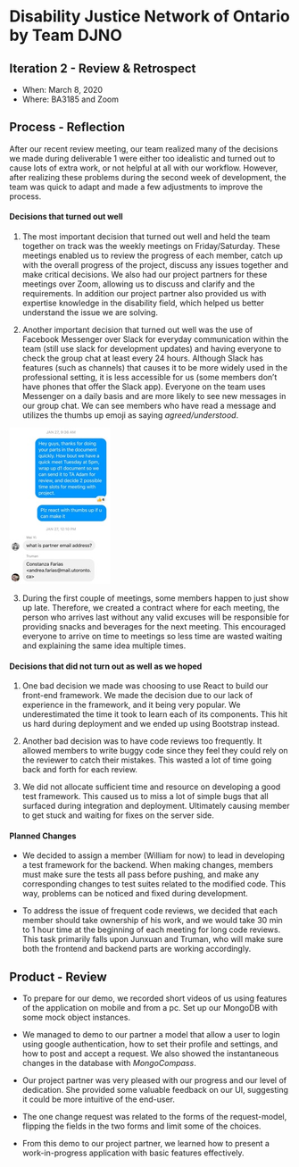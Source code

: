 # Disability Justice Network of Ontario by Team DJNO

## Iteration 2 - Review & Retrospect

- When: March 8, 2020
- Where: BA3185 and Zoom

## Process - Reflection
After our recent review meeting, our team realized many of the decisions we made during deliverable 1 were either too idealistic and turned out to cause lots of extra work, or not helpful at all with our workflow. However, after realizing these problems during the second week of development, the team was quick to adapt and made a few adjustments to improve the process. 
#### Decisions that turned out well

1) The most important decision that turned out well and held the team together on track was the weekly meetings on Friday/Saturday. These meetings enabled us to review the progress of each member, catch up with the overall progress of the project, discuss any issues together and make critical decisions. We also had our project partners for these meetings over Zoom, allowing us to discuss and clarify and the requirements. In addition our project partner also provided us with expertise knowledge in the disability field, which helped us better understand the issue we are solving.

2) Another important decision that turned out well was the use of Facebook Messenger over Slack for everyday communication within the team (still use slack for development updates) and having everyone to check the group chat at least every 24 hours. Although Slack has features (such as channels) that causes it to be more widely used in the professional setting, it is less accessible for us (some members don’t have phones that offer the Slack app). Everyone on the team uses Messenger on a daily basis and are more likely to see new messages in our group chat. We can see members who have read a message and utilizes the thumbs up emoji as saying *agreed/understood*.

![](img1.jpg)

3) During the first couple of meetings, some members happen to just show up late. Therefore, we created a contract where for each meeting, the person who arrives last without any valid excuses will be responsible for providing snacks and beverages for the next meeting. This encouraged everyone to arrive on time to meetings so less time are wasted waiting and explaining the same idea multiple times.

#### Decisions that did not turn out as well as we hoped

1) One bad decision we made was choosing to use React to build our front-end framework. We made the decision due to our lack of experience in the framework, and it being very popular. We underestimated the time it took to learn each of its components. This hit us hard during deployment and we ended up using Bootstrap instead.

2) Another bad decision was to have code reviews too frequently. It allowed members to write buggy code since they feel they could rely on the reviewer to catch their mistakes. This wasted a lot of time going back and forth for each review.

3) We did not allocate sufficient time and resource on developing a good test framework. This caused us to miss a lot of simple bugs that all surfaced during integration and deployment. Ultimately causing member to get stuck and waiting for fixes on the server side. 
#### Planned Changes

- We decided to assign a member (William for now) to lead in developing a test framework for the backend. When making changes, members must make sure the tests all pass before pushing, and make any corresponding changes to test suites related to the modified code. This way, problems can be noticed and fixed during development.    

- To address the issue of frequent code reviews, we decided that each member should take ownership of his work, and we would take 30 min to 1 hour time at the beginning of each meeting for long code reviews. This task primarily falls upon Junxuan and Truman, who will make sure both the frontend and backend parts are working accordingly.

## Product - Review

- To prepare for our demo, we recorded short videos of us using features of the application on mobile and from a pc. Set up our MongoDB with some mock object instances.

- We managed to demo to our partner a model that allow a user to login using google authentication, how to set their profile and settings, and how to post and accept a request. We also showed the instantaneous changes in the database with _MongoCompass_.

- Our project partner was very pleased with our progress and our level of dedication. She provided some valuable feedback on our UI, suggesting it could be more intuitive of the end-user. 

- The one change request was related to the forms of the request-model, flipping the fields in the two forms and limit some of the choices. 

- From this demo to our project partner, we learned how to present a work-in-progress application with basic features effectively.   
